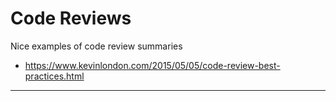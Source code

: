 # Code Reviews

Nice examples of code review summaries

- https://www.kevinlondon.com/2015/05/05/code-review-best-practices.html

---
